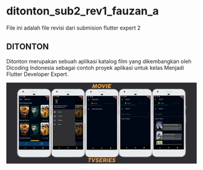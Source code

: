 # ditonton_sub2_rev1_fauzan_a

File ini adalah file revisi dari submision flutter expert 2

## DITONTON
Ditonton merupakan sebuah aplikasi katalog film yang dikembangkan oleh Dicoding Indonesia sebagai contoh proyek aplikasi untuk kelas Menjadi Flutter Developer Expert.

![image info](./screenshootofaplication/screenshootapp.png)
